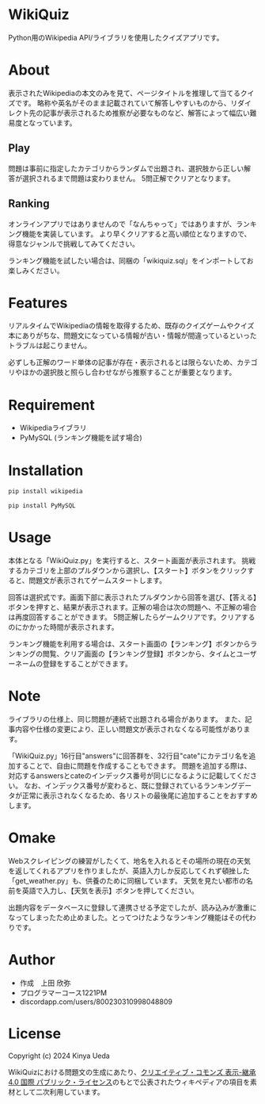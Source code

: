 # WikiQuiz

Python用のWikipedia API/ライブラリを使用したクイズアプリです。

# About
表示されたWikipediaの本文のみを見て、ページタイトルを推理して当てるクイズです。
略称や英名がそのまま記載されていて解答しやすいものから、リダイレクト先の記事が表示されるため推察が必要なものなど、解答によって幅広い難易度となっています。

## Play
問題は事前に指定したカテゴリからランダムで出題され、選択肢から正しい解答が選択されるまで問題は変わりません。
5問正解でクリアとなります。

## Ranking
オンラインアプリではありませんので「なんちゃって」ではありますが、ランキング機能を実装しています。
より早くクリアすると高い順位となりますので、得意なジャンルで挑戦してみてください。

ランキング機能を試したい場合は、同梱の「wikiquiz.sql」をインポートしてお楽しみください。

# Features

リアルタイムでWikipediaの情報を取得するため、既存のクイズゲームやクイズ本にありがちな、問題文になっている情報が古い・情報が間違っているといったトラブルは起こりません。

必ずしも正解のワード単体の記事が存在・表示されるとは限らないため、カテゴリやほかの選択肢と照らし合わせながら推察することが重要となります。

# Requirement

* Wikipediaライブラリ
* PyMySQL (ランキング機能を試す場合)

# Installation

```bash
pip install wikipedia
```
```bash
pip install PyMySQL
```

# Usage

本体となる「WikiQuiz.py」を実行すると、スタート画面が表示されます。
挑戦するカテゴリを上部のプルダウンから選択し、【スタート】ボタンをクリックすると、問題文が表示されてゲームスタートします。

回答は選択式です。画面下部に表示されたプルダウンから回答を選び、【答える】ボタンを押すと、結果が表示されます。正解の場合は次の問題へ、不正解の場合は再度回答することができます。
5問正解したらゲームクリアです。クリアするのにかかった時間が表示されます。

ランキング機能を利用する場合は、スタート画面の【ランキング】ボタンからランキングの閲覧、クリア画面の【ランキング登録】ボタンから、タイムとユーザーネームの登録をすることができます。

# Note

ライブラリの仕様上、同じ問題が連続で出題される場合があります。
また、記事内容や仕様の変更により、正しい問題文が表示されなくなる可能性があります。

「WikiQuiz.py」16行目"answers"に回答群を、32行目"cate"にカテゴリ名を追加することで、自由に問題を作成することもできます。
問題を追加する際は、対応するanswersとcateのインデックス番号が同じになるように記載してください。
なお、インデックス番号が変わると、既に登録されているランキングデータが正常に表示されなくなるため、各リストの最後尾に追加することをおすすめします。

# Omake

Webスクレイピングの練習がしたくて、地名を入れるとその場所の現在の天気を返してくれるアプリを作りましたが、英語入力しか反応してくれず頓挫した「get_weather.py」も、供養のために同梱しています。
天気を見たい都市の名前を英語で入力し、【天気を表示】ボタンを押してください。

出題内容をデータベースに登録して連携させる予定でしたが、読み込みが激重になってしまったため止めました。とってつけたようなランキング機能はその代わりです。

# Author

* 作成　上田 欣弥
* プログラマーコース1221PM
* discordapp.com/users/800230310998048809

# License

Copyright (c) 2024 Kinya Ueda

WikiQuizにおける問題文の生成にあたり、<a href="https://creativecommons.org/licenses/by-sa/4.0/">クリエイティブ・コモンズ 表示-継承 4.0 国際 パブリック・ライセンス</a>のもとで公表されたウィキペディアの項目を素材として二次利用しています。